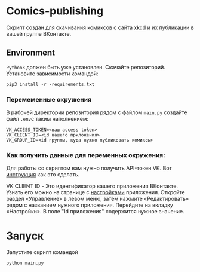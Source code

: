 # Comics-publishing

Скрипт создан для скачивания комиксов с сайта [xkcd](https://xkcd.com/) и их публикации в вашей группе ВКонтакте.

## Environment

`Python3` должен быть уже установлен. Скачайте репозиторий. Установите зависимости командой:

`pip3 install -r -requirements.txt`

### Перемеменные окружения

В рабочей директории репозитория рядом с файлом `main.py` создайте файл `.env`с таким наполнением:
   ```
   VK_ACCESS_TOKEN=<ваш access token>  
   VK_CLIENT_ID=<id вашего приложения>
   VK_GROUP_ID=<id группы, куда нужно публиковать комиксы>
   ```
### Как получить данные для переменных окружения:
Для работы со скриптом вам нужно получить API-токен VK. Вот [инструкция](https://www.pandoge.com/socialnye-seti-i-messendzhery/poluchenie-klyucha-dostupa-access_token-dlya-api-vkontakte) как это сделать. 

VK CLIENT ID - Это идентификатор вашего приложения ВКонтакте. Узнать его можно на странице с [настройками](https://vk.com/apps?act=manage) приложения.
Откройте раздел «Управление» в левом меню, затем нажмите «Редактировать» рядом с названием нужного приложения. Перейдите на вкладку «Настройки». В поле "Id приложения" содержится нужное значение.
# Запуск
Запустите скрипт командой 
 
   `python main.py`
